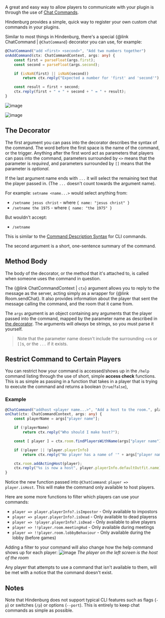 A great and easy way to allow players to communicate with your plugin is through the use of [Chat Commands](../Information/Chat%20Commands.html).

Hindenburg provides a simple, quick way to register your own custom chat commands in your plugins.

Similar to most things in Hindenburg, there's a special {@link ChatCommand | `@ChatCommand`} decorator you can use, for example:
```ts
@ChatCommand("add <first> <second>", "Add two numbers together")
onAddCommand(ctx: ChatCommandContext, args: any) {
    const first = parseFloat(args.first);
    const second = parseFloat(args.second);

    if (isNaN(first) || isNaN(second))
        return ctx.reply("Expected a number for 'first' and 'second'");

    const result = first + second;
    ctx.reply(first + " + " + second + " = " + result);
}
```

![image](https://user-images.githubusercontent.com/60631511/143774107-36468587-b1a6-4523-bca7-17cd07c77a52.png)

![image](https://user-images.githubusercontent.com/60631511/143774137-a97f8a30-8635-4b56-a425-b11e382c6266.png)

## The Decorator
The first argument you can pass into the decorator describes the syntax of the command. The word before the first space is the name of the command, or the trigger. Anything after the first word act as parameters that players can pass into the command, parameters surrounded by `<>` means that the parameter is _required_, and parameters surrounded by `[]` means that the parameter is _optional_.

If the last argument name ends with `...` it will select the remaining text that the player passed in. (The `...` doesn't count towards the argument name).


For example:
`setname <name...>` would select anything from:
* `/setname jesus christ` - where `{ name: "jesus christ" }`
* `/setname the 1975` - where `{ name: "the 1975" }`

But wouldn't accept:
* `/setname`

This is similar to the [Command Description Syntax](https://en.wikipedia.org/wiki/Command-line_interface#Command_description_syntax) for CLI commands.

The second argument is a short, one-sentence summary of the command.

## Method Body
The body of the decorator, or the method that it's attached to, is called when someone uses the command in question.

The {@link ChatCommandContext | `ctx`} argument allows you to reply to the message as the server, acting simply as a wrapper for {@link Room.sendChat}. It also provides information about the player that sent the message calling the command, and the room that it came from.

The `args` argument is an object containing any arguments that the player passed into the command, mapped by the parameter name as described in [the decorator](#the-decorator). The arguments will _always_ be strings, so you must parse it yourself.

> Note that the parameter name doesn't include the surrounding `<>`s or `[]`s, or the `...` if it exists.

## Restrict Command to Certain Players
You can restrict how your command is accessed/shows up in the `/help` command listing through the use of short, simple **access check** functions. This is as simple as passing in a function that takes in a player that is trying to execute the command and returns a boolean (`true`/`false`),

### Example
```ts
@ChatCommand("addhost <player name...>", "Add a host to the room.", player => player.isHost)
onChat(ctx: ChatCommandContext, args: any) {
    const playerName = args["player name"];

    if (!playerName)
        return ctx.reply("Who should I make host?");

    const [ player ] = ctx.room.findPlayersWithName(args["player name"]);

    if (!player || !player.playerInfo)
        return ctx.reply("No player has a name of '" + args["player name"] + "'");

    ctx.room.addActingHost(player);
    ctx.reply("%s is now a host", player.playerInfo.defaultOutfit.name);
}
```

Notice the new function passed into `@ChatCommand`: `player => player.isHost`. This will make the command only available to host players.

Here are some more functions to filter which players can use your commands:
- `player => player.playerInfo?.isImpostor` - Only available to impostors
- `player => player.playerInfo?.isDead` - Only available to dead playerss
- `player => !player.playerInfo?.isDead` - Only available to alive players
- `player => !!player.room.meetingHud` - Only available during meetings
- `player => !!player.room.lobbyBehaviour` - Only available during the lobby (before games)

Adding a filter to your command will also change how the help command shows up for each player:
![image](https://user-images.githubusercontent.com/60631511/171652565-257d0c49-c90e-48c9-91f8-3a967d06cc6f.png)
_The player on the left screen is the host of the room_

Any player that attempts to use a command that isn't available to them, will be met with a notice that the command doesn't exist.

## Notes
Note that Hindenburg does not support typical CLI features such as flags (`-p`) or switches (`/p`) or options (`--port`). This is entirely to keep chat commands as simple as possible.
